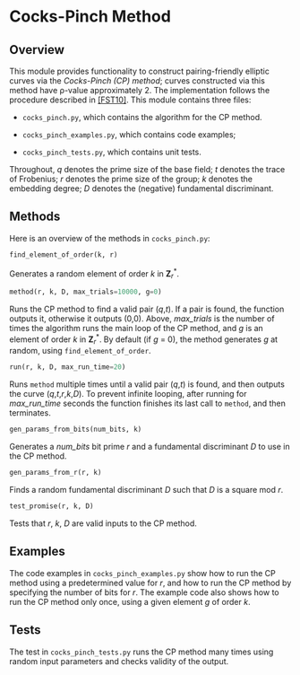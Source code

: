 Cocks-Pinch Method
==================

Overview
--------

This module provides functionality to construct pairing-friendly elliptic curves via the _Cocks-Pinch (CP) method_; curves constructed via this method have &rho;-value approximately 2. The implementation follows the procedure described in [\[FST10\]](/references/Freeman%20Scott%20Teske%202010%20---%20A%20Taxonomy%20of%20Pairing-Friendly%20Elliptic%20Curves.pdf). This module contains three files:

* `cocks_pinch.py`, which contains the algorithm for the CP method. 

* `cocks_pinch_examples.py`, which contains code examples;

* `cocks_pinch_tests.py`, which contains unit tests.

Throughout,
_q_ denotes the prime size of the base field;
_t_ denotes the trace of Frobenius;
_r_ denotes the prime size of the group;
_k_ denotes the embedding degree;
_D_ denotes the (negative) fundamental discriminant.

Methods
-------

Here is an overview of the methods in `cocks_pinch.py`:

```python
find_element_of_order(k, r)
```

Generates a random element of order _k_ in **Z**<sub>_r_</sub><sup>\*</sup>.

```python
method(r, k, D, max_trials=10000, g=0)
```

Runs the CP method to find a valid pair (_q_,_t_). If a pair is found, the function outputs it, otherwise it outputs (0,0). Above, *max\_trials* is the number of times the algorithm runs the main loop of the CP method, and _g_ is an element of order _k_ in **Z**<sub>_r_</sub><sup>\*</sup>. By default (if _g_ = 0), the method generates _g_ at random, using `find_element_of_order`.

```python
run(r, k, D, max_run_time=20)
```
	
Runs `method` multiple times until a valid pair (_q_,_t_) is found, and then outputs the curve (_q_,_t_,_r_,_k_,_D_). To prevent infinite looping, after running for *max\_run\_time* seconds the function finishes its last call to `method`, and then terminates.

```python
gen_params_from_bits(num_bits, k)
```

Generates a _num\_bits_ bit prime _r_ and a fundamental discriminant _D_ to use in the CP method.

```python
gen_params_from_r(r, k)
```

Finds a random fundamental discriminant _D_ such that _D_ is a square mod _r_.

```python
test_promise(r, k, D)
```

Tests that _r_, _k_, _D_ are valid inputs to the CP method.

Examples
--------

The code examples in `cocks_pinch_examples.py` show how to run the CP method using a predetermined value for _r_, and how to run the CP method by specifying the number of bits for _r_. The example code also shows how to run the CP method only once, using a given element _g_ of order _k_.

Tests
-----
The test in `cocks_pinch_tests.py` runs the CP method many times using random input parameters and checks validity of the output.
